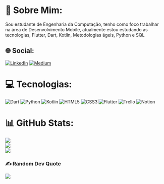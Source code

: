 # 💫 Sobre Mim:
Sou estudante de Engenharia da Computação, tenho como foco trabalhar na área de Desenvolvimento Mobile, atualmente estou estudando as tecnologias, Flutter, Dart, Kotlin, Metodologias ágeis, Python e SQL


## 🌐 Social:
[![LinkedIn](https://img.shields.io/badge/LinkedIn-%230077B5.svg?logo=linkedin&logoColor=white)](https://linkedin.com/in/https://www.linkedin.com/in/thiago-lucas-fofano-b78528202/) [![Medium](https://img.shields.io/badge/Medium-12100E?logo=medium&logoColor=white)](https://medium.com/@Tfofano) 

# 💻 Tecnologias:
![Dart](https://img.shields.io/badge/dart-%230175C2.svg?style=for-the-badge&logo=dart&logoColor=white) ![Python](https://img.shields.io/badge/python-3670A0?style=for-the-badge&logo=python&logoColor=ffdd54) ![Kotlin](https://img.shields.io/badge/kotlin-%230095D5.svg?style=for-the-badge&logo=kotlin&logoColor=white) ![HTML5](https://img.shields.io/badge/html5-%23E34F26.svg?style=for-the-badge&logo=html5&logoColor=white) ![CSS3](https://img.shields.io/badge/css3-%231572B6.svg?style=for-the-badge&logo=css3&logoColor=white) ![Flutter](https://img.shields.io/badge/Flutter-%2302569B.svg?style=for-the-badge&logo=Flutter&logoColor=white) ![Trello](https://img.shields.io/badge/Trello-%23026AA7.svg?style=for-the-badge&logo=Trello&logoColor=white) ![Notion](https://img.shields.io/badge/Notion-%23000000.svg?style=for-the-badge&logo=notion&logoColor=white)

# 📊 GitHub Stats:
![](https://github-readme-stats.vercel.app/api?username=devv-thiago&theme=dark&hide_border=false&include_all_commits=true&count_private=true)<br/>
![](https://github-readme-streak-stats.herokuapp.com/?user=devv-thiago&theme=dark&hide_border=false)<br/>
![](https://github-readme-stats.vercel.app/api/top-langs/?username=devv-thiago&theme=dark&hide_border=false&include_all_commits=true&count_private=true&layout=compact)

### ✍️ Random Dev Quote
![](https://quotes-github-readme.vercel.app/api?type=horizontal&theme=radical)

<!-- Proudly created with GPRM ( https://gprm.itsvg.in ) -->
